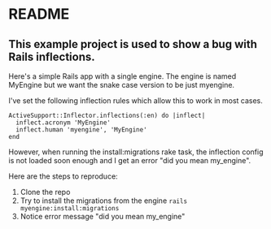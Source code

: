 # README

## This example project is used to show a bug with Rails inflections.

Here's a simple Rails app with a single engine. The engine is named MyEngine but we want the snake case version to be just myengine. 

I've set the following inflection rules which allow this to work in most cases.

```
ActiveSupport::Inflector.inflections(:en) do |inflect|
  inflect.acronym 'MyEngine'
  inflect.human 'myengine', 'MyEngine'
end
```

However, when running the install:migrations rake task, the inflection config is not loaded soon enough and I get an error "did you mean my_engine".

Here are the steps to reproduce: 

1. Clone the repo
2. Try to install the migrations from the engine `rails myengine:install:migrations`
3. Notice error message "did you mean my_engine"
